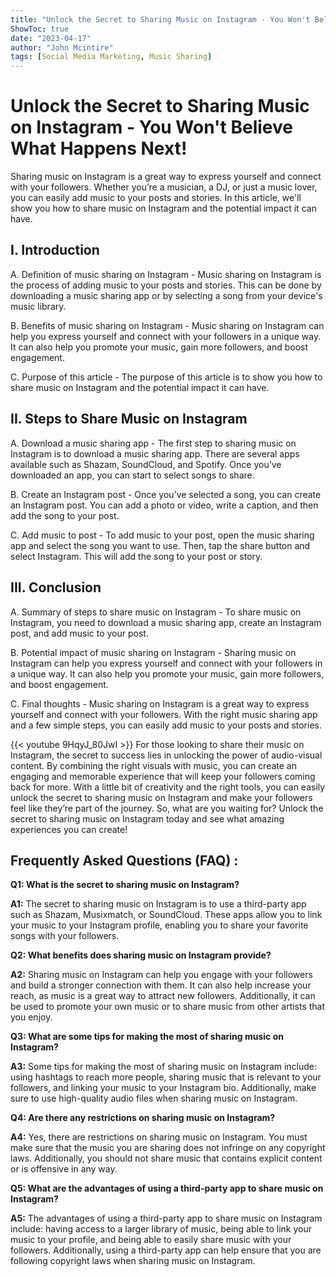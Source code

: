 ```yaml
---
title: "Unlock the Secret to Sharing Music on Instagram - You Won't Believe What Happens Next!"
ShowToc: true 
date: "2023-04-17"
author: "John Mcintire" 
tags: [Social Media Marketing, Music Sharing]
---
```

# Unlock the Secret to Sharing Music on Instagram - You Won't Believe What Happens Next!

Sharing music on Instagram is a great way to express yourself and connect with your followers. Whether you’re a musician, a DJ, or just a music lover, you can easily add music to your posts and stories. In this article, we'll show you how to share music on Instagram and the potential impact it can have.

## I. Introduction

A. Definition of music sharing on Instagram - Music sharing on Instagram is the process of adding music to your posts and stories. This can be done by downloading a music sharing app or by selecting a song from your device's music library.

B. Benefits of music sharing on Instagram - Music sharing on Instagram can help you express yourself and connect with your followers in a unique way. It can also help you promote your music, gain more followers, and boost engagement.

C. Purpose of this article - The purpose of this article is to show you how to share music on Instagram and the potential impact it can have.

## II. Steps to Share Music on Instagram

A. Download a music sharing app - The first step to sharing music on Instagram is to download a music sharing app. There are several apps available such as Shazam, SoundCloud, and Spotify. Once you’ve downloaded an app, you can start to select songs to share.

B. Create an Instagram post - Once you’ve selected a song, you can create an Instagram post. You can add a photo or video, write a caption, and then add the song to your post.

C. Add music to post - To add music to your post, open the music sharing app and select the song you want to use. Then, tap the share button and select Instagram. This will add the song to your post or story.

## III. Conclusion

A. Summary of steps to share music on Instagram - To share music on Instagram, you need to download a music sharing app, create an Instagram post, and add music to your post.

B. Potential impact of music sharing on Instagram - Sharing music on Instagram can help you express yourself and connect with your followers in a unique way. It can also help you promote your music, gain more followers, and boost engagement.

C. Final thoughts - Music sharing on Instagram is a great way to express yourself and connect with your followers. With the right music sharing app and a few simple steps, you can easily add music to your posts and stories.

{{< youtube 9HqyJ_80JwI >}} 
For those looking to share their music on Instagram, the secret to success lies in unlocking the power of audio-visual content. By combining the right visuals with music, you can create an engaging and memorable experience that will keep your followers coming back for more. With a little bit of creativity and the right tools, you can easily unlock the secret to sharing music on Instagram and make your followers feel like they’re part of the journey. So, what are you waiting for? Unlock the secret to sharing music on Instagram today and see what amazing experiences you can create!

## Frequently Asked Questions (FAQ) :
**Q1: What is the secret to sharing music on Instagram?**

**A1:** The secret to sharing music on Instagram is to use a third-party app such as Shazam, Musixmatch, or SoundCloud. These apps allow you to link your music to your Instagram profile, enabling you to share your favorite songs with your followers.

**Q2: What benefits does sharing music on Instagram provide?**

**A2:** Sharing music on Instagram can help you engage with your followers and build a stronger connection with them. It can also help increase your reach, as music is a great way to attract new followers. Additionally, it can be used to promote your own music or to share music from other artists that you enjoy.

**Q3: What are some tips for making the most of sharing music on Instagram?**

**A3:** Some tips for making the most of sharing music on Instagram include: using hashtags to reach more people, sharing music that is relevant to your followers, and linking your music to your Instagram bio. Additionally, make sure to use high-quality audio files when sharing music on Instagram.

**Q4: Are there any restrictions on sharing music on Instagram?**

**A4:** Yes, there are restrictions on sharing music on Instagram. You must make sure that the music you are sharing does not infringe on any copyright laws. Additionally, you should not share music that contains explicit content or is offensive in any way.

**Q5: What are the advantages of using a third-party app to share music on Instagram?**

**A5:** The advantages of using a third-party app to share music on Instagram include: having access to a larger library of music, being able to link your music to your profile, and being able to easily share music with your followers. Additionally, using a third-party app can help ensure that you are following copyright laws when sharing music on Instagram.




